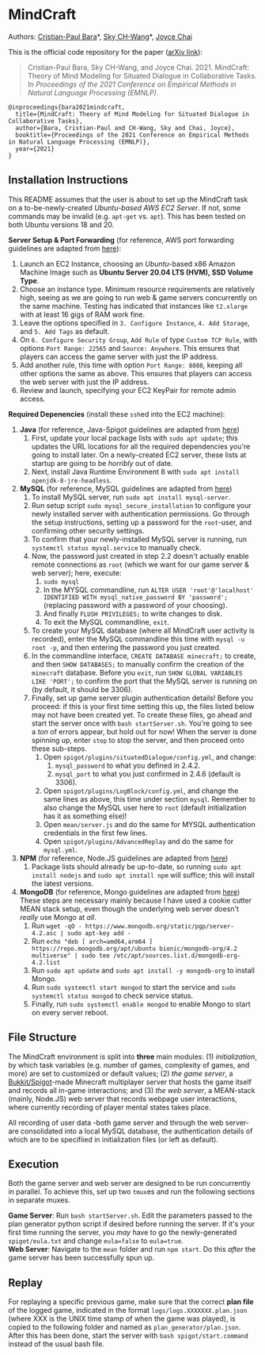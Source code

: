 # MindCraft

Authors: [Cristian-Paul Bara](https://sled.eecs.umich.edu/author/cristian-paul-bara/)\*, [Sky CH-Wang](https://skywang.me)\*, [Joyce Chai](https://web.eecs.umich.edu/~chaijy/)

This is the official code repository for the paper ([arXiv link](https://arxiv.org/abs/2109.06275)): 
> Cristian-Paul Bara, Sky CH-Wang, and Joyce Chai. 2021. MindCraft: Theory of Mind Modeling for Situated Dialogue in Collaborative Tasks. In *Proceedings of the 2021 Conference on Empirical Methods in Natural Language Processing (EMNLP)*.

```
@inproceedings{bara2021mindcraft,
  title={MindCraft: Theory of Mind Modeling for Situated Dialogue in Collaborative Tasks},
  author={Bara, Cristian-Paul and CH-Wang, Sky and Chai, Joyce},
  booktitle={Proceedings of the 2021 Conference on Empirical Methods in Natural Language Processing (EMNLP)},
  year={2021}
}
```

## Installation Instructions

This README assumes that the user is about to set up the MindCraft task on a to-be-newly-created _Ubuntu-based AWS EC2 Server_. If not, some commands may be invalid (e.g. `apt-get` vs. `apt`). This has been tested on both Ubuntu versions 18 and 20.

__Server Setup & Port Forwarding__ (for reference, AWS port forwarding guidelines are adapted from [here](https://medium.com/@sumekenov/how-to-launch-minecraft-server-on-aws-7f4b9f7febf7)):

1. Launch an EC2 Instance, choosing an _Ubuntu_-based x86 Amazon Machine Image such as __Ubuntu Server 20.04 LTS (HVM), SSD Volume Type__.
2. Choose an instance type. Minimum resource requirements are relatively high, seeing as we are going to run web & game servers concurrently on the same machine. Testing has indicated that instances like `t2.xlarge` with at least 16 gigs of RAM work fine.
3. Leave the options specified in `3. Configure Instance`, `4. Add Storage`, and `5. Add Tags` as default.
4. On `6. Configure Security Group`, `Add Rule` of type `Custom TCP Rule`, with options `Port Range: 22565` and `Source: Anywhere`. This ensures that players can access the game server with just the IP address.
5. Add another rule, this time with option `Port Range: 8080`, keeping all other options the same as above. This ensures that players can access the web server with just the IP address.
6. Review and launch, specifying your EC2 KeyPair for remote admin access.

__Required Depenencies__ (install these `ssh`ed into the EC2 machine):

1. __Java__ (for reference, Java-Spigot guidelines are adapted from [here](https://www.spigotmc.org/wiki/buildtools/#linux))
   1. First, update your local package lists with `sudo apt update`; this updates the URL locations for all the required dependencies you're going to install later. On a newly-created EC2 server, these lists at startup are going to be _horribly_ out of date.
   2. Next, install Java Runtime Environment 8 with `sudo apt install openjdk-8-jre-headless`.
2. __MySQL__ (for reference, MySQL guidelines are adapted from [here](https://www.digitalocean.com/community/tutorials/how-to-install-mysql-on-ubuntu-18-04))
   1. To install MySQL server, run `sudo apt install mysql-server`.
   2. Run setup script `sudo mysql_secure_installation` to configure your newly installed server with authentication permissions. Go through the setup instructions, setting up a password for the `root`-user, and confirming other security settings.
   3. To confirm that your newly-installed MySQL server is running, run `systemctl status mysql.service` to manually check.
   4. Now, the password just created in step 2.2 doesn't actually enable remote connections as `root` (which we want for our game server & web server); here, execute:
      1. `sudo mysql`
      2. In the MYSQL commandline, run `ALTER USER 'root'@'localhost' IDENTIFIED WITH mysql_native_password BY 'password';` (replacing password with a password of your choosing).
      3. And finally `FLUSH PRIVILEGES;` to write changes to disk.
      4. To exit the MySQL commandline, `exit`.
   5. To create your MySQL database (where all MindCraft user activity is recorded), enter the MySQL commandline this time with `mysql -u root -p`, and then entering the password you just created.
   6. In the commandline interface, `CREATE DATABASE minecraft;` to create, and then `SHOW DATABASES;` to manually confirm the creation of the `minecraft` database. Before you `exit`, run `SHOW GLOBAL VARIABLES LIKE 'PORT';` to confirm the port that the MySQL server is running on (by default, it should be 3306).
   7. Finally, set up game server plugin authentication details! Before you proceed: if this is your first time setting this up, the files listed below may not have been created yet. To create these files, go ahead and start the server once with `bash startServer.sh`. You're going to see a _ton_ of errors appear, but hold out for now! When the server is done spinning up, enter `stop` to stop the server, and then proceed onto these sub-steps.
      1. Open `spigot/plugins/situatedDialogue/config.yml`, and change:
         1. `mysql_password` to what you defined in 2.4.2.
         1. `mysql_port` to what you just confirmed in 2.4.6 (default is 3306).
      2. Open `spigot/plugins/LogBlock/config.yml`, and change the same lines as above, this time under section `mysql`. Remember to also change the MySQL user here to `root` (default initialization has it as something else)!
      3. Open `mean/server.js` and do the same for MYSQL authentication credentials in the first few lines.
      4. Open `spigot/plugins/AdvancedReplay` and do the same for `mysql.yml`.
3. __NPM__ (for reference, Node.JS guidelines are adapted from [here](https://linuxize.com/post/how-to-install-node-js-on-ubuntu-18.04/))
   1. Package lists should already be up-to-date, so running `sudo apt install nodejs` and `sudo apt install npm` will suffice; this will install the latest versions.
4. __MongoDB__ (for reference, Mongo guidelines are adapted from [here](https://medium.com/faun/install-mongodb-on-aws-ubuntu-ec2-instance-6794cd8e3b4e)) These steps are necessary mainly because I have used a cookie cutter MEAN stack setup, even though the underlying web server doesn't _really_ use Mongo at _all_.
   1. Run `wget -qO - https://www.mongodb.org/static/pgp/server-4.2.asc | sudo apt-key add -`
   2. Run `echo "deb [ arch=amd64,arm64 ] https://repo.mongodb.org/apt/ubuntu bionic/mongodb-org/4.2 multiverse" | sudo tee /etc/apt/sources.list.d/mongodb-org-4.2.list`
   3. Run `sudo apt update` and `sudo apt install -y mongodb-org` to install Mongo.
   4. Run `sudo systemctl start mongod` to start the service and `sudo systemctl status mongod` to check service status.
   5. Finally, run `sudo systemctl enable mongod` to enable Mongo to start on every server reboot.

## File Structure

The MindCraft environment is split into __three__ main modules: (1) _initialization_, by which task variables (e.g. number of games, complexity of games, and more) are set to customized or default values; (2) _the game server_, a [Bukkit/Spigot](https://dev.bukkit.org/)-made Minecraft multiplayer server that hosts the game itself and records all in-game interactions; and (3) _the web server_, a MEAN-stack (mainly, Node.JS) web server that records webpage user interactions, where currently recording of player mental states takes place.

All recording of user data -both game server and through the web server- are consolidated into a local MySQL database, the authentication details of which are to be specifiied in initialization files (or left as default).

## Execution

Both the game server and web server are designed to be run concurrently in parallel. To achieve this, set up two `tmux`es and run the following sections in separate muxes.

__Game Server__: Run `bash startServer.sh`. Edit the parameters passed to the plan generator python script if desired before running the server. If it's your first time running the server, you _may_ have to go the newly-generated `spigot/eula.txt` and change `eula=false` to `eula=true`.
\
__Web Server__: Navigate to the `mean` folder and run `npm start`. Do this _after_ the game server has been successfully spun up.

## Replay

For replaying a specific previous game, make sure that the correct __plan file__ of the logged game, indicated in the format `logs/logs.XXXXXXX.plan.json` (where XXX is the UNIX time stamp of when the game was played), is copied to the following folder and named as `plan_generator/plan.json`. After this has been done, start the server with `bash spigot/start.command` instead of the usual bash file. 
